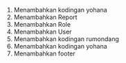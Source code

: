 1. Menambahkan kodingan yohana
2. Menambahkan Report
3. Menambahkan Role
4. Menambahkan User
5. Menambahkan kodingan rumondang
6. Menambahkan kodingan yohana
7. Menambahkan footer
